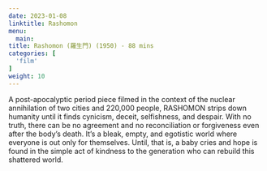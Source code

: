 ```yaml
---
date: 2023-01-08
linktitle: Rashomon
menu:
  main:
title: Rashomon (羅生門) (1950) - 88 mins
categories: [
  'film'
]
weight: 10
---
```


A post-apocalyptic period piece filmed in the context of the nuclear annihilation of two cities and 220,000 people, RASHOMON strips down humanity until it finds cynicism, deceit, selfishness, and despair. With no truth, there can be no agreement and no reconciliation or forgiveness even after the body’s death. It’s a bleak, empty, and egotistic world where everyone is out only for themselves. Until, that is, a baby cries and hope is found in the simple act of kindness to the generation who can rebuild this shattered world. 
